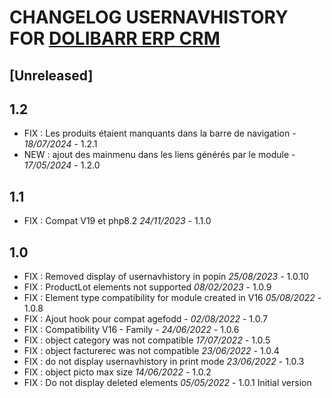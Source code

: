 # CHANGELOG USERNAVHISTORY FOR [DOLIBARR ERP CRM](https://www.dolibarr.org)

## [Unreleased]



## 1.2

- FIX : Les produits étaient manquants dans la barre de navigation - *18/07/2024* - 1.2.1
- NEW : ajout des mainmenu dans les liens générés par le module - *17/05/2024* - 1.2.0  

## 1.1

- FIX : Compat V19 et php8.2 *24/11/2023* - 1.1.0

## 1.0

- FIX : Removed display of usernavhistory in popin *25/08/2023* - 1.0.10
- FIX : ProductLot elements not supported *08/02/2023* - 1.0.9
- FIX : Element type compatibility for module created in V16  *05/08/2022* - 1.0.8
- FIX : Ajout hook pour compat agefodd - *02/08/2022* - 1.0.7
- FIX : Compatibility V16 - Family - *24/06/2022* - 1.0.6
- FIX : object category was not compatible *17/07/2022* - 1.0.5
- FIX : object facturerec was not compatible *23/06/2022* - 1.0.4
- FIX : do not display usernavhistory in print mode *23/06/2022* - 1.0.3
- FIX : object picto max size *14/06/2022* - 1.0.2
- FIX : Do not display deleted elements *05/05/2022* - 1.0.1
Initial version
